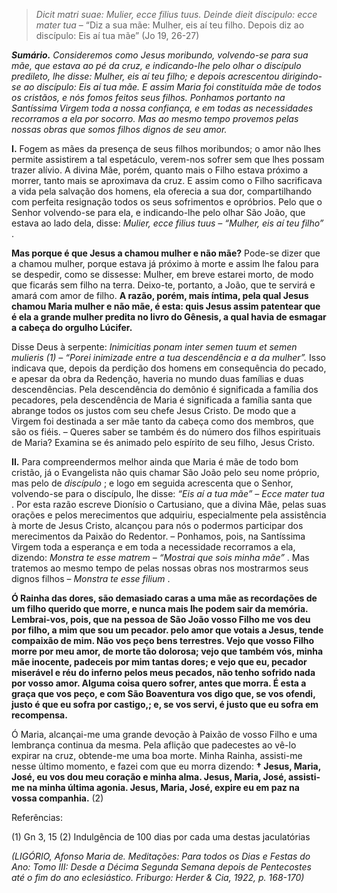 > *Dicit matri suae: Mulier, ecce filius tuus. Deinde dieit discipulo: ecce mater tua* – “Diz a sua mãe: Mulher, eis aí teu filho. Depois diz ao discípulo: Eis aí tua mãe” (Jo 19, 26-27)

***Sumário.** Consideremos como Jesus moribundo, volvendo-se para sua mãe, que estava ao pé da cruz, e indicando-lhe pelo olhar o discípulo predileto, lhe disse: Mulher, eis aí teu filho; e depois acrescentou dirigindo-se ao discípulo: Eis aí tua mãe. E assim Maria foi constituída mãe de todos os cristãos, e nós fomos feitos seus filhos. Ponhamos portanto na Santíssima Virgem toda a nossa confiança, e em todas as necessidades recorramos a ela por socorro. Mas ao mesmo tempo provemos pelas nossas obras que somos filhos dignos de seu amor.*

**I.** Fogem as mães da presença de seus filhos moribundos; o amor não lhes permite assistirem a tal espetáculo, verem-nos sofrer sem que lhes possam trazer alívio. A divina Mãe, porém, quanto mais o Filho estava próximo a morrer, tanto mais se aproximava da cruz. E assim como o Filho sacrificava a vida pela salvação dos homens, ela oferecia a sua dor, compartilhando com perfeita resignação todos os seus sofrimentos e opróbrios. Pelo que o Senhor volvendo-se para ela, e indicando-lhe pelo olhar São João, que estava ao lado dela, disse: *Mulier, ecce filius tuus – “Mulher, eis aí teu filho”* .

**Mas porque é que Jesus a chamou mulher e não mãe?** Pode-se dizer que a chamou mulher, porque estava já próximo à morte e assim lhe falou para se despedir, como se dissesse: Mulher, em breve estarei morto, de modo que ficarás sem filho na terra. Deixo-te, portanto, a João, que te servirá e amará com amor de filho. **A razão, porém, mais íntima, pela qual Jesus chamou Maria mulher e não mãe, é esta: quis Jesus assim patentear que é ela a grande mulher predita no livro do Gênesis, a qual havia de esmagar a cabeça do orgulho Lúcifer.**

Disse Deus à serpente: *Inimicitias ponam inter semen tuum et semen mulieris (1) – “Porei inimizade entre a tua descendência e a da mulher”.* Isso indicava que, depois da perdição dos homens em consequência do pecado, e apesar da obra da Redenção, haveria no mundo duas famílias e duas descendências. Pela descendência do demônio é significada a família dos pecadores, pela descendência de Maria é significada a família santa que abrange todos os justos com seu chefe Jesus Cristo. De modo que a Virgem foi destinada a ser mãe tanto da cabeça como dos membros, que são os fiéis. – Queres saber se também és do número dos filhos espirituais de Maria? Examina se és animado pelo espírito de seu filho, Jesus Cristo.

**II.** Para compreendermos melhor ainda que Maria é mãe de todo bom cristão, já o Evangelista não quis chamar São João pelo seu nome próprio, mas pelo de *discípulo* ; e logo em seguida acrescenta que o Senhor, volvendo-se para o discípulo, lhe disse: *“Eis aí a tua mãe” – Ecce mater tua* . Por esta razão escreve Dionísio o Cartusiano, que a divina Mãe, pelas suas orações e pelos merecimentos que adquiriu, especialmente pela assistência à morte de Jesus Cristo, alcançou para nós o podermos participar dos merecimentos da Paixão do Redentor. – Ponhamos, pois, na Santíssima Virgem toda a esperança e em toda a necessidade recorramos a ela, dizendo: *Monstra te esse matrem – “Mostrai que sois minha mãe”* . Mas tratemos ao mesmo tempo de pelas nossas obras nos mostrarmos seus dignos filhos – *Monstra te esse filium* .

**Ó Rainha das dores, são demasiado caras a uma mãe as recordações de um filho querido que morre, e nunca mais lhe podem sair da memória. Lembrai-vos, pois, que na pessoa de São João vosso Filho me vos deu por filho, a mim que sou um pecador. pelo amor que votais a Jesus, tende compaixão de mim. Não vos peço bens terrestres. Vejo que vosso Filho morre por meu amor, de morte tão dolorosa; vejo que também vós, minha mãe inocente, padeceis por mim tantas dores; e vejo que eu, pecador miserável e réu do inferno pelos meus pecados, não tenho sofrido nada por vosso amor. Alguma coisa quero sofrer, antes que morra. É esta a graça que vos peço, e com São Boaventura vos digo que, se vos ofendi, justo é que eu sofra por castigo,; e, se vos servi, é justo que eu sofra em recompensa.**

Ó Maria, alcançai-me uma grande devoção à Paixão de vosso Filho e uma lembrança continua da mesma. Pela aflição que padecestes ao vê-lo expirar na cruz, obtende-me uma boa morte. Minha Rainha, assisti-me nesse último momento, e fazei com que eu morra dizendo: **† Jesus, Maria, José, eu vos dou meu coração e minha alma. Jesus, Maria, José, assisti-me na minha última agonia. Jesus, Maria, José, expire eu em paz na vossa companhia.** (2)

Referências:

\(1\) Gn 3, 15 (2) Indulgência de 100 dias por cada uma destas jaculatórias

*(LIGÓRIO, Afonso Maria de. Meditações: Para todos os Dias e Festas do Ano: Tomo III: Desde a Décima Segunda Semana depois de Pentecostes até o fim do ano eclesiástico. Friburgo: Herder & Cia, 1922, p. 168-170)*

